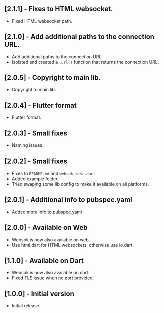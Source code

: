 ## [2.1.1] - Fixes to HTML websocket.

* Fixed HTML websocket path.

## [2.1.0] - Add additional paths to the connection URL.

* Add additional paths to the connection URL.
* Isolated and created a `.url()` function that returns the connection URL.

## [2.0.5] - Copyright to main lib.

* Copyright to main lib.

## [2.0.4] - Flutter format

* Flutter format.

## [2.0.3] - Small fixes

* Naming issues.

## [2.0.2] - Small fixes

* Fixes to `README.md` and `websok_test.dart`
* Added example folder.
* Tried swaping some lib config to make it available on all platforms.

## [2.0.1] - Additional info to pubspec.yaml

* Added more info to pubspec.yaml

## [2.0.0] - Available on Web

* Websok is now also available on web.
* Use html.dart for HTML websockets, otherwise use io.dart.

## [1.1.0] - Available on Dart

* Websok is now also available on dart.
* Fixed TLS issue when no port provided.

## [1.0.0] - Initial version

* Initial release.
